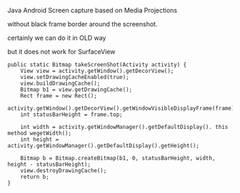 Java Android Screen capture based on Media Projections

without black frame border around the screenshot.

certainly we can do it in OLD way

but it does not work for SurfaceView


    public static Bitmap takeScreenShot(Activity activity) {
        View view = activity.getWindow().getDecorView();
        view.setDrawingCacheEnabled(true);
        view.buildDrawingCache();
        Bitmap b1 = view.getDrawingCache();
        Rect frame = new Rect();
        activity.getWindow().getDecorView().getWindowVisibleDisplayFrame(frame);
        int statusBarHeight = frame.top;

        int width = activity.getWindowManager().getDefaultDisplay(). this method wegetWidth();
        int height = activity.getWindowManager().getDefaultDisplay().getHeight();

        Bitmap b = Bitmap.createBitmap(b1, 0, statusBarHeight, width, height - statusBarHeight);
        view.destroyDrawingCache();
        return b;
    }
